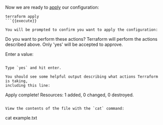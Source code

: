 Now we are ready to [apply](https://terraform.io/cli/commands/apply)
our configuration:

```
terraform apply
```{{execute}}

You will be prompted to confirm you want to apply the configuration:

```
Do you want to perform these actions?
  Terraform will perform the actions described above.
  Only 'yes' will be accepted to approve.

  Enter a value:
```

Type `yes` and hit enter.

You should see some helpful output describing what actions Terraform is taking,
including this line:

```
Apply complete! Resources: 1 added, 0 changed, 0 destroyed.
```

View the contents of the file with the `cat` command:

```
cat example.txt
```{{execute}}
